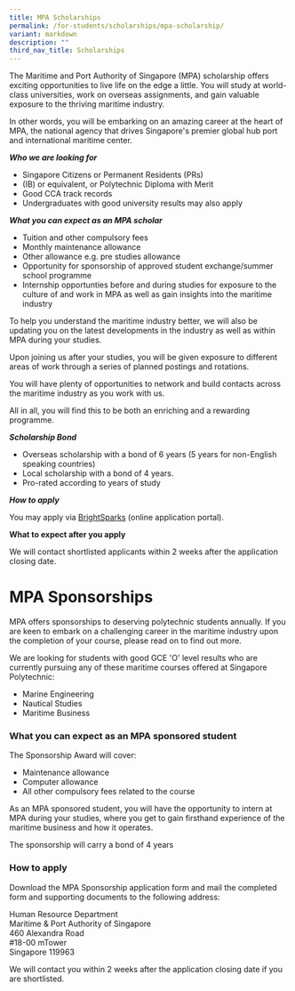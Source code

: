```yaml
---
title: MPA Scholarships
permalink: /for-students/scholarships/mpa-scholarship/
variant: markdown
description: ""
third_nav_title: Scholarships
---
```

The Maritime and Port Authority of Singapore (MPA) scholarship offers exciting opportunities to live life on the edge a little. You will study at world-class universities, work on overseas assignments, and gain valuable exposure to the thriving maritime industry.

In other words, you will be embarking on an amazing career at the heart of MPA, the national agency that drives Singapore's premier global hub port and international maritime center.

**_Who we are looking for_**

*   Singapore Citizens or Permanent Residents (PRs)
*   (IB) or equivalent, or Polytechnic Diploma with Merit
*   Good CCA track records
*   Undergraduates with good university results may also apply

**_What you can expect as an MPA scholar_**

*   Tuition and other compulsory fees
*   Monthly maintenance allowance
*   Other allowance e.g. pre studies allowance
*   Opportunity for sponsorship of approved student exchange/summer school programme
*   Internship opportunties before and during studies for exposure to the culture of and work in MPA as well as gain insights into the maritime industry

To help you understand the maritime industry better, we will also be updating you on the latest developments in the industry as well as within MPA during your studies.

Upon joining us after your studies, you will be given exposure to different areas of work through a series of planned postings and rotations.

You will have plenty of opportunities to network and build contacts across the maritime industry as you work with us.

All in all, you will find this to be both an enriching and a rewarding programme.

**_Scholarship Bond_**

*   Overseas scholarship with a bond of 6 years (5 years for non-English speaking countries)
*   Local scholarship with a bond of 4 years.
*   Pro-rated according to years of study

**_How to apply_**

You may apply via [](https://brightsparks.com.sg/profile/mpa/mpa-scholarship-programme.php)[BrightSparks](https://brightsparks.com.sg/profile/mpa/mpa-scholarship-programme.php) (online application portal). 

**What to expect after you apply**

We will contact shortlisted applicants within 2 weeks after the application closing date.


MPA Sponsorships
================

MPA offers sponsorships to deserving polytechnic students annually. If you are keen to embark on a challenging career in the maritime industry upon the completion of your course, please read on to find out more.  
  
We are looking for students with good GCE 'O' level results who are currently pursuing any of these maritime courses offered at Singapore Polytechnic:

*   Marine Engineering
*   Nautical Studies
*   Maritime Business  
    

### What you can expect as an MPA sponsored student

The Sponsorship Award will cover:

*   Maintenance allowance
*   Computer allowance
*   All other compulsory fees related to the course  
    

As an MPA sponsored student, you will have the opportunity to intern at MPA during your studies, where you get to gain firsthand experience of the maritime business and how it operates.  
  
The sponsorship will carry a bond of 4 years

### How to apply

Download the MPA Sponsorship application form and mail the completed form and supporting documents to the following address:  
  
Human Resource Department  
Maritime & Port Authority of Singapore  
460 Alexandra Road  
#18-00 mTower  
Singapore 119963  
  
We will contact you within 2 weeks after the application closing date if you are shortlisted.